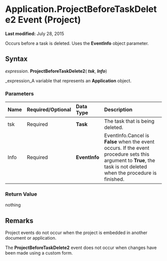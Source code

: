 
# Application.ProjectBeforeTaskDelete2 Event (Project)

 **Last modified:** July 28, 2015

Occurs before a task is deleted. Uses the  **EventInfo** object parameter.

## Syntax

 _expression_. **ProjectBeforeTaskDelete2**( **_tsk_**,  **_Info_**)

 _expression_A variable that represents an  **Application** object.


### Parameters



|**Name**|**Required/Optional**|**Data Type**|**Description**|
|:-----|:-----|:-----|:-----|
|tsk|Required| **Task**| The task that is being deleted.|
|Info|Required| **EventInfo**|EventInfo.Cancel is  **False** when the event occurs. If the event procedure sets this argument to **True**, the task is not deleted when the procedure is finished.|

### Return Value

nothing


## Remarks

Project events do not occur when the project is embedded in another document or application. 

The  **ProjectBeforeTaskDelete2** event does not occur when changes have been made using a custom form.

